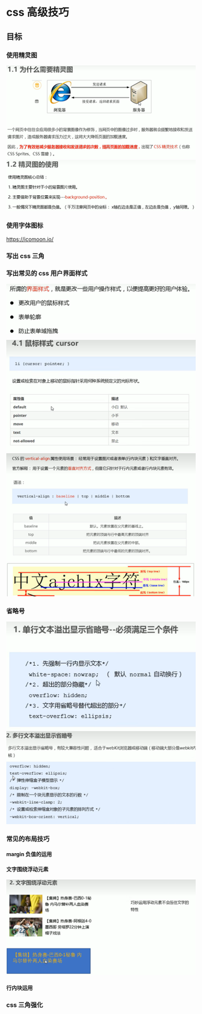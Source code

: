 # css 高级技巧

## 目标

### 使用精灵图

![](20221227164104.png)
![](20221227164553.png)

### 使用字体图标

https://icomoon.io/

### 写出 css 三角

### 写出常见的 css 用户界面样式

![](20221227174258.png)

![](20221227174332.png)
![](20221227175057.png)
![](20221227175152.png)

### 省略号

![](20221228091634.png)
![](20221228092042.png)

### 常见的布局技巧

#### margin 负值的运用

#### 文字围绕浮动元素

![](20221228094006.png)

#### 行内块运用

### css 三角强化
